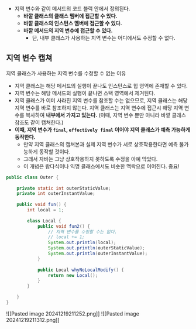 - 지역 변수와 같이 메서드의 코드 블럭 안에서 정의된다.
	- **바깥 클래스의 클래스 멤버에 접근할 수 있다.**
	- **바깥 클래스의 인스턴스 멤버에 접근할 수 있다.**
	- **바깥 메서드의 지역 변수에 접근할 수 있다.**
		- 단, 내부 클래스가 사용하는 지역 변수는 어디에서도 수정할 수 없다.
## 지역 변수 캡쳐
지역 클래스가 사용하는 지역 변수를 수정할 수 없는 이유
- 지역 클래스는 해당 메서드의 실행이 끝나도 인스턴스로 힙 영역에 존재할 수 있다.
- 지역 변수는 해당 메서드의 실행이 끝나면 스택 영역에서 제거된다.
- 지역 클래스가 이미 사라진 지역 변수를 참조할 수는 없으므로, 지역 클래스는 해당 지역 변수를 바로 참조하지 않는다. 지역 클래스는 지역 변수에 접근시 해당 지역 변수를 복사하여 **내부에서 가지고 있는다.** (이때, 지역 변수 뿐만 아니라 바깥 클래스 참조도 같이 캡쳐한다.)
- **이때, 지역 변수가 `final`, `effectively final` 이어야 지역 클래스가 예측 가능하게 동작한다.**
	- 만약 지역 클래스의 캡쳐본과 실제 지역 변수가 서로 상호작용한다면 예측 불가능하게 동작할 것이다.
	- 그래서 자바는 그냥 상호작용하지 못하도록 수정을 아예 막았다.
	- 이 개념은 람다식이나 익명 클래스에서도 비슷한 맥락으로 이어진다. 중요!
```java
public class Outer {  
      
    private static int outerStaticValue;  
    private int outerInstantValue;  
      
    public void fun() {  
	    int local = 1;  
         
        class Local {  
            public void fun2() {  
                // 지역 변수를 수정할 수는 없다.  
                // local += 1;             
                System.out.println(local);  
                System.out.println(outerStaticValue);  
                System.out.println(outerInstantValue);  
            }  
            
            public Local whyNoLocalModify() {  
                return new Local();  
            }  
        }  
         
    }  
}
```
![[Pasted image 20241219211252.png]]
![[Pasted image 20241219211312.png]]
